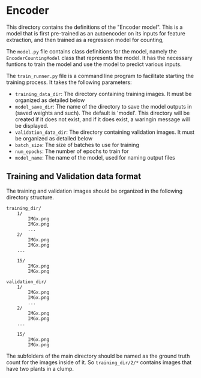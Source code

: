 # Encoder

This directory contains the definitions of the "Encoder model".  This is a model that is first pre-trained as an autoencoder on its inputs for feature extraction, and then trained as a regression model for counting,

The `model.py` file contains class definitions for the model, namely the `EncoderCountingModel` class that represents the model.  It has the necessary funtions to train the model and use the model to predict various inputs.

The `train_runner.py` file is a command line program to facilitate starting the training process.  It takes the following parameters:
- `training_data_dir`: The directory containing training images.  It must be organized as detailed below
- `model_save_dir`: The name of the directory to save the model outputs in (saved weights and such). The default is 'model'.  This directory will be created if it does not exist, and if it does exist, a waringin message will be displayed.
- `validation_data_dir`: The directory containing validation images.  It must be organized as detailed below
- `batch_size`: The size of batches to use for training
- `num_epochs`: The number of epochs to train for
- `model_name`: The name of the model, used for naming output files

## Training and Validation data format

The training and validation images should be organized in the following directory structure.

```
training_dir/
	1/
		IMGx.png
		IMGx.png
		...
	2/
		IMGx.png
		IMGx.png
	...

	15/
		IMGx.png
		IMGx.png

validation_dir/
	1/
		IMGx.png
		IMGx.png
		...
	2/
		IMGx.png
		IMGx.png
	...

	15/
		IMGx.png
		IMGx.png

```

The subfolders of the main directory should be named as the ground truth count for the images inside of it.  So `training_dir/2/*` contains images that have two plants in a clump.

 
